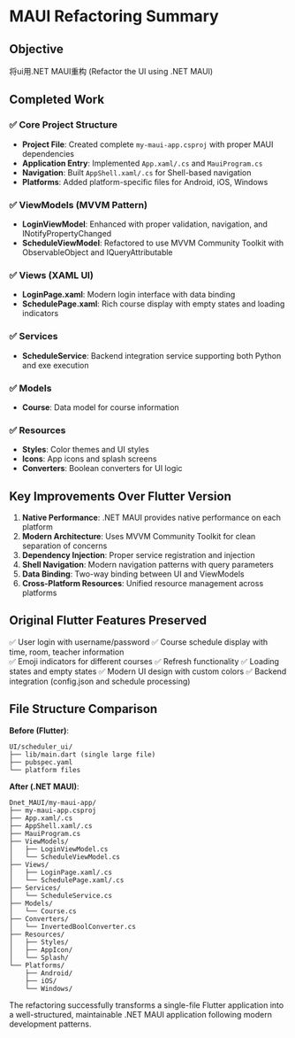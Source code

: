 # MAUI Refactoring Summary

## Objective
将ui用.NET MAUI重构 (Refactor the UI using .NET MAUI)

## Completed Work

### ✅ Core Project Structure
- **Project File**: Created complete `my-maui-app.csproj` with proper MAUI dependencies
- **Application Entry**: Implemented `App.xaml/.cs` and `MauiProgram.cs`
- **Navigation**: Built `AppShell.xaml/.cs` for Shell-based navigation
- **Platforms**: Added platform-specific files for Android, iOS, Windows

### ✅ ViewModels (MVVM Pattern)
- **LoginViewModel**: Enhanced with proper validation, navigation, and INotifyPropertyChanged
- **ScheduleViewModel**: Refactored to use MVVM Community Toolkit with ObservableObject and IQueryAttributable

### ✅ Views (XAML UI)
- **LoginPage.xaml**: Modern login interface with data binding
- **SchedulePage.xaml**: Rich course display with empty states and loading indicators

### ✅ Services
- **ScheduleService**: Backend integration service supporting both Python and exe execution

### ✅ Models  
- **Course**: Data model for course information

### ✅ Resources
- **Styles**: Color themes and UI styles
- **Icons**: App icons and splash screens
- **Converters**: Boolean converters for UI logic

## Key Improvements Over Flutter Version

1. **Native Performance**: .NET MAUI provides native performance on each platform
2. **Modern Architecture**: Uses MVVM Community Toolkit for clean separation of concerns
3. **Dependency Injection**: Proper service registration and injection
4. **Shell Navigation**: Modern navigation patterns with query parameters
5. **Data Binding**: Two-way binding between UI and ViewModels
6. **Cross-Platform Resources**: Unified resource management across platforms

## Original Flutter Features Preserved

✅ User login with username/password
✅ Course schedule display with time, room, teacher information  
✅ Emoji indicators for different courses
✅ Refresh functionality
✅ Loading states and empty states
✅ Modern UI design with custom colors
✅ Backend integration (config.json and schedule processing)

## File Structure Comparison

**Before (Flutter)**:
```
UI/scheduler_ui/
├── lib/main.dart (single large file)
├── pubspec.yaml
└── platform files
```

**After (.NET MAUI)**:
```
Dnet_MAUI/my-maui-app/
├── my-maui-app.csproj
├── App.xaml/.cs
├── AppShell.xaml/.cs  
├── MauiProgram.cs
├── ViewModels/
│   ├── LoginViewModel.cs
│   └── ScheduleViewModel.cs
├── Views/
│   ├── LoginPage.xaml/.cs
│   └── SchedulePage.xaml/.cs
├── Services/
│   └── ScheduleService.cs
├── Models/
│   └── Course.cs
├── Converters/
│   └── InvertedBoolConverter.cs
├── Resources/
│   ├── Styles/
│   ├── AppIcon/
│   └── Splash/
└── Platforms/
    ├── Android/
    ├── iOS/  
    └── Windows/
```

The refactoring successfully transforms a single-file Flutter application into a well-structured, maintainable .NET MAUI application following modern development patterns.